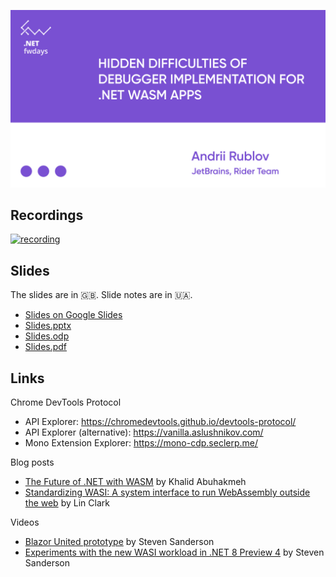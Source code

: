 ![Andrii Rublov](Andrii%20Rublov.jpg)

## Recordings

[![recording](https://img.youtube.com/vi/4zThdT3CUMM/0.jpg)](https://www.youtube.com/watch?v=4zThdT3CUMM)

## Slides

The slides are in 🇬🇧. Slide notes are in 🇺🇦.

- [Slides on Google Slides](https://docs.google.com/presentation/d/1H3wtbzilEgSqs-CNZzm3OxvRyFQzdy3qIqLHCM8L4Hk)
- [Slides.pptx](NET%20fwdays'23_%20WASM%20Debugging%20Difficulties.pptx)
- [Slides.odp](NET%20fwdays'23_%20WASM%20Debugging%20Difficulties.odp)
- [Slides.pdf](NET%20fwdays'23_%20WASM%20Debugging%20Difficulties.pdf)

## Links
Chrome DevTools Protocol
- API Explorer: https://chromedevtools.github.io/devtools-protocol/
- API Explorer (alternative): https://vanilla.aslushnikov.com/
- Mono Extension Explorer: https://mono-cdp.seclerp.me/

Blog posts
- [The Future of .NET with WASM](https://blog.jetbrains.com/dotnet/2022/12/15/the-future-of-net-with-wasm/) by Khalid Abuhakmeh
- [Standardizing WASI: A system interface to run WebAssembly outside the web](https://hacks.mozilla.org/2019/03/standardizing-wasi-a-webassembly-system-interface/) by Lin Clark 

Videos
- [Blazor United prototype](https://youtu.be/48G_CEGXZZM) by Steven Sanderson
- [Experiments with the new WASI workload in .NET 8 Preview 4](https://www.youtube.com/watch?v=gKX-cdqnb8I) by Steven Sanderson
